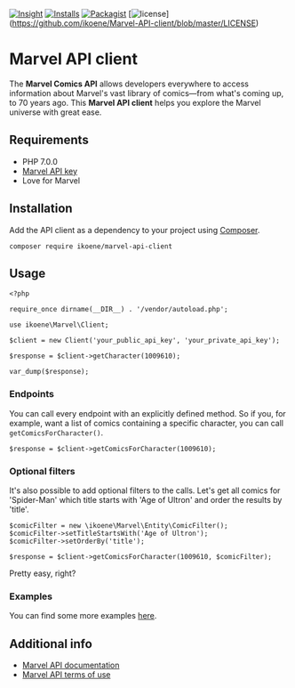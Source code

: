 [![Insight](https://img.shields.io/sensiolabs/i/aff00f1f-c4f7-43de-b3c3-b74ecba4f893.svg)](https://insight.sensiolabs.com/projects/aff00f1f-c4f7-43de-b3c3-b74ecba4f893)
[![Installs](https://img.shields.io/packagist/dt/ikoene/marvel-api-client.svg)](https://packagist.org/packages/ujiebe/marvel-api-client)
[![Packagist](https://img.shields.io/packagist/v/ikoene/marvel-api-client.svg)](https://packagist.org/packages/ikoene/marvel-api-client)
[![license](https://img.shields.io/github/license/ikoene/marvel-api-client.svg?maxAge=2592000)]
(https://github.com/ikoene/Marvel-API-client/blob/master/LICENSE)

# Marvel API client

The **Marvel Comics API** allows developers everywhere to access information about Marvel's vast library of comics—from what's coming up, to 70 years ago. This **Marvel API client** helps you explore the Marvel universe with great ease.

## Requirements

* PHP 7.0.0
* [Marvel API key](http://developer.marvel.com/account)
* Love for Marvel

## Installation

Add the API client as a dependency to your project using [Composer](https://getcomposer.org/).

```
composer require ikoene/marvel-api-client
```

## Usage

```
<?php

require_once dirname(__DIR__) . '/vendor/autoload.php';

use ikoene\Marvel\Client;

$client = new Client('your_public_api_key', 'your_private_api_key');

$response = $client->getCharacter(1009610);

var_dump($response);
```

### Endpoints

You can call every endpoint with an explicitly defined method. So if you, for example, want a list of comics containing a specific character, you can call `getComicsForCharacter()`.

```
$response = $client->getComicsForCharacter(1009610);
```

### Optional filters

It's also possible to add optional filters to the calls. Let's get all comics for 'Spider-Man' which title starts with 'Age of Ultron' and order the results by 'title'.

```
$comicFilter = new \ikoene\Marvel\Entity\ComicFilter();
$comicFilter->setTitleStartsWith('Age of Ultron');
$comicFilter->setOrderBy('title');

$response = $client->getComicsForCharacter(1009610, $comicFilter);
```

Pretty easy, right?

### Examples

You can find some more examples [here](https://github.com/ikoene/marvel-api-client/tree/master/examples).

## Additional info

* [Marvel API documentation](http://developer.marvel.com/docs)
* [Marvel API terms of use](http://developer.marvel.com/terms)
